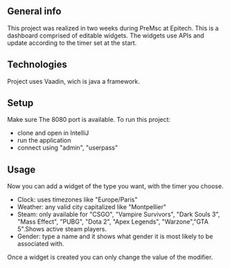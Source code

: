 ## General info
This project was realized in two weeks during PreMsc at Epitech.
This is a dashboard comprised of editable widgets.
The widgets use APIs and update according to the timer set at the start.
	
## Technologies
Project uses Vaadin, wich is java a framework.
	
## Setup
Make sure The 8080 port is available.
To run this project:
- clone and open in IntelliJ
- run the application
- connect using "admin", "userpass"

## Usage
Now you can add a widget of the type you want, with the timer you choose.

- Clock: uses timezones like "Europe/Paris"
- Weather: any valid city capitalized like "Montpellier"
- Steam: only available for "CSGO", "Vampire Survivors", "Dark Souls 3", "Mass Effect", "PUBG", "Dota 2", "Apex Legends", "Warzone","GTA 5".Shows active steam players.
- Gender: type a name and it shows what gender it is most likely to be associated with.

Once a widget is created you can only change the value of the modifier.
